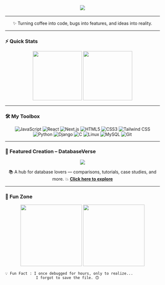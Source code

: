 <!-- Animated gradient intro -->
<h1 align="center">
  <img src="https://readme-typing-svg.herokuapp.com?size=32&duration=4000&color=FF61A6&center=true&vCenter=true&width=800&lines=Heyyoo!+I'm+Dhanush+%F0%9F%91%8B;Code+Craftsman+%7C+Curious+Builder;Breaking+%26+Making+Things+Since+Forever;Welcome+to+My+Playground+%F0%9F%8E%AE" />
</h1>

---

<p align="center">
✨ Turning coffee into code, bugs into features, and ideas into reality.  
</p>

---

### ⚡ Quick Stats
<div align="center">
  <img src="https://github-readme-stats.vercel.app/api?username=DHANUSHKUMAR-19&show_icons=true&theme=tokyonight&count_private=true" height="160" />
  <img src="https://github-readme-streak-stats.herokuapp.com/?user=DHANUSHKUMAR-19&theme=tokyonight" height="160" />
</div>

---

### 🛠 My Toolbox
<div align="center">

![JavaScript](https://img.shields.io/badge/JavaScript-ffdf00?style=for-the-badge&logo=javascript&logoColor=black)
![React](https://img.shields.io/badge/React-61DBFB?style=for-the-badge&logo=react&logoColor=black)
![Next.js](https://img.shields.io/badge/Next.js-000000?style=for-the-badge&logo=nextdotjs&logoColor=white)
![HTML5](https://img.shields.io/badge/HTML5-e34f26?style=for-the-badge&logo=html5&logoColor=white)
![CSS3](https://img.shields.io/badge/CSS3-264de4?style=for-the-badge&logo=css3&logoColor=white)
![Tailwind CSS](https://img.shields.io/badge/Tailwind-38BDF8?style=for-the-badge&logo=tailwindcss&logoColor=white)
![Python](https://img.shields.io/badge/Python-3670A0?style=for-the-badge&logo=python&logoColor=ffdd54)
![Django](https://img.shields.io/badge/Django-092e20?style=for-the-badge&logo=django&logoColor=white)
![C](https://img.shields.io/badge/C-00599C?style=for-the-badge&logo=c&logoColor=white)
![Linux](https://img.shields.io/badge/Linux-FCC624?style=for-the-badge&logo=linux&logoColor=black)
![MySQL](https://img.shields.io/badge/MySQL-00648B?style=for-the-badge&logo=mysql&logoColor=white)
![Git](https://img.shields.io/badge/Git-F05033?style=for-the-badge&logo=git&logoColor=white)

</div>

---

### 🚀 Featured Creation – **DatabaseVerse**
<div align="center">
  <a href="https://www.databaseverse.com" target="_blank">
    <img src="https://img.shields.io/badge/Visit_DatabaseVerse-%23FF4B4B?style=for-the-badge&logo=firefox-browser&logoColor=white&labelColor=000000&color=ff4b4b" />
  </a>
</div>

<p align="center">
📚 A hub for database lovers — comparisons, tutorials, case studies, and more.  
💥 <b><a href="https://www.databaseverse.com">Click here to explore</a></b>
  
</p>

---

### 🎯 Fun Zone
<div align="center">
  <img src="https://media.giphy.com/media/xT9IgzoKnwFNmISR8I/giphy.gif" width="200" />
  <img src="https://media.giphy.com/media/lP8xu5t2DLGG045H8F/giphy.gif" width="200" />
</div>

```text
💡 Fun Fact : I once debugged for hours, only to realize... 
              I forgot to save the file. 🙃
